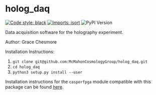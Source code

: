 # holog_daq

[![Code style: black](https://img.shields.io/badge/code%20style-black-000000.svg)](https://github.com/psf/black) [![Imports: isort](https://img.shields.io/badge/%20imports-isort-%231674b1?style=flat&labelColor=ef8336)](https://pycqa.github.io/isort/) <img alt="PyPI Version" src="https://warehouse-camo.ingress.cmh1.psfhosted.org/de2d976dc35330a8bcb0ea60aac0d455efcb09b0/68747470733a2f2f696d672e736869656c64732e696f2f707970692f762f6175746f706570382e737667">

Data acquisition software for the holography experiment.

Author: Grace Chesmore

Installation Instructions:

1. `git clone git@github.com:McMahonCosmologyGroup/holog_daq.git`
2. `cd holog_daq`
3. `python3 setup.py install --user`

Installation instructions for the `casperfpga` module compatible with this package can be found [here](https://pypi.org/project/casperfpga/).
